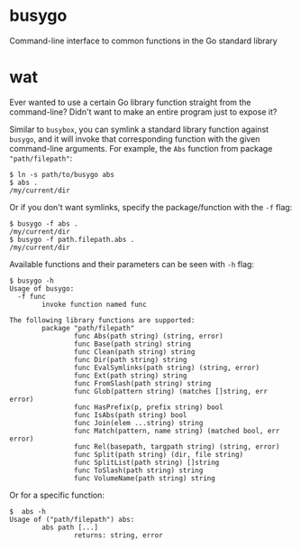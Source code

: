 # busygo
Command-line interface to common functions in the Go standard library

# wat
Ever wanted to use a certain Go library function straight from the command-line? Didn't want to make an entire program just to expose it?

Similar to `busybox`, you can symlink a standard library function against `busygo`, and it will invoke that corresponding function with the given command-line arguments. For example, the `Abs` function from package `"path/filepath"`:

```
$ ln -s path/to/busygo abs
$ abs .
/my/current/dir
```

Or if you don't want symlinks, specify the package/function with the `-f` flag:

```
$ busygo -f abs .
/my/current/dir
$ busygo -f path.filepath.abs .
/my/current/dir
```

Available functions and their parameters can be seen with `-h` flag:
```
$ busygo -h
Usage of busygo:
  -f func
        invoke function named func

The following library functions are supported:
        package "path/filepath"
                func Abs(path string) (string, error)
                func Base(path string) string
                func Clean(path string) string
                func Dir(path string) string
                func EvalSymlinks(path string) (string, error)
                func Ext(path string) string
                func FromSlash(path string) string
                func Glob(pattern string) (matches []string, err error)
                func HasPrefix(p, prefix string) bool
                func IsAbs(path string) bool
                func Join(elem ...string) string
                func Match(pattern, name string) (matched bool, err error)
                func Rel(basepath, targpath string) (string, error)
                func Split(path string) (dir, file string)
                func SplitList(path string) []string
                func ToSlash(path string) string
                func VolumeName(path string) string
```

Or for a specific function:

```
$  abs -h
Usage of ("path/filepath") abs:
        abs path [...]
                returns: string, error
```
